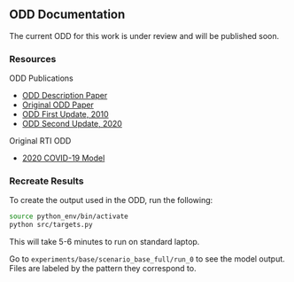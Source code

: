 ## ODD Documentation

The current ODD for this work is under review and will be published soon.

### Resources

ODD Publications

- [ODD Description Paper](https://www.jasss.org/23/2/7/S1-ODD.pdf)
- [Original ODD Paper](https://www.sciencedirect.com/science/article/abs/pii/S0304380006002043?via%3Dihub)
- [ODD First Update, 2010](https://www.sciencedirect.com/science/article/abs/pii/S030438001000414X)
- [ODD Second Update, 2020](https://www.jasss.org/23/2/7.html)

Original RTI ODD

- [2020 COVID-19 Model](https://arxiv.org/abs/2106.04461)


### Recreate Results

To create the output used in the ODD, run the following:

```bash
source python_env/bin/activate
python src/targets.py 
```

This will take 5-6 minutes to run on standard laptop.

Go to `experiments/base/scenario_base_full/run_0` to see the model output. Files are labeled by the pattern they correspond to.